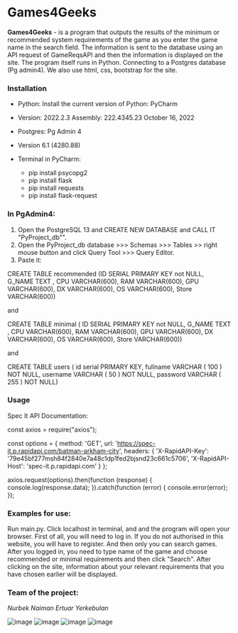 # Games4Geeks
**Games4Geeks** - is a program that outputs the results of the minimum or recommended system requirements of the game as you enter the game name in the search field.
The information is sent to the database using an API request of GameReqsAPI and then the information is displayed on the site. 
The program itself runs in Python. Connecting to a Postgres database (Pg admin4). We also use html, css, bootstrap for the site.

### Installation
- Python: Install the current version of Python: PyCharm
- Version: 2022.2.3 Assembly: 222.4345.23 October 16, 2022
- Postgres: Pg Admin 4
- Version 6.1 (4280.88)
- Terminal in PyCharm:

	- pip install psycopg2
	- pip install flask
	- pip install requests
	- pip install flask-request

### In PgAdmin4:
1. Open the PostgreSQL 13 and CREATE NEW DATABASE and CALL IT "PyProject_db"".
2. Open the PyProject_db database >>> Schemas >>> Tables >> right mouse button and click Query Tool >>> Query Editor.
3. Paste it: 

CREATE TABLE recommended (ID SERIAL PRIMARY KEY not NULL, G_NAME TEXT , CPU VARCHAR(600), RAM VARCHAR(600), GPU VARCHAR(600), DX VARCHAR(600), OS VARCHAR(600), Store VARCHAR(600))

and

CREATE TABLE minimal (
	ID SERIAL PRIMARY KEY not NULL,
	G_NAME TEXT , CPU VARCHAR(600),
	RAM VARCHAR(600), GPU VARCHAR(600),
	DX VARCHAR(600), OS VARCHAR(600),
	Store VARCHAR(600))

and

CREATE TABLE users (
	id serial PRIMARY KEY,
	fullname VARCHAR ( 100 ) NOT NULL,
	username VARCHAR ( 50 ) NOT NULL,
	password VARCHAR ( 255 ) NOT NULL)

### Usage
Spec It API Documentation:

const axios = require("axios");

const options = {
  method: 'GET',
  url: 'https://spec-it.p.rapidapi.com/batman-arkham-city',
  headers: {
    'X-RapidAPI-Key': '79e45bf277msh84f2840e7a48c1dp1fed2bjsnd23c661c5706',
    'X-RapidAPI-Host': 'spec-it.p.rapidapi.com'
  }
};

axios.request(options).then(function (response) {
	console.log(response.data);
}).catch(function (error) {
	console.error(error);
});


### Examples for use:
Run main.py.
Click localhost in terminal, and and the program will open your browser. First of all, you will need to log in. If you
do not authorised in this website, you will have to register. And then only you can search games.
After you logged in, you need to type name of the game and choose recommended or minimal requirements and then click "Search".
After clicking on the site, information about your relevant requirements that you have chosen earlier will be displayed.

### Team of the project:
*Nurbek Naiman*
*Ertuar Yerkebulan*

![image](https://user-images.githubusercontent.com/92390698/198972245-1701b8ec-fd18-40a7-bbea-60fb66558287.png)
![image](https://user-images.githubusercontent.com/92390698/198972298-9a03c5a5-0d14-4b16-8e14-5a35f93bc71e.png)
![image](https://user-images.githubusercontent.com/92390698/198972340-0e327ca7-0cf5-44a9-b109-d16df94da0a4.png)
![image](https://user-images.githubusercontent.com/92390698/198972444-b42826cf-700a-4d5a-bc45-d196ddd14da1.png)

